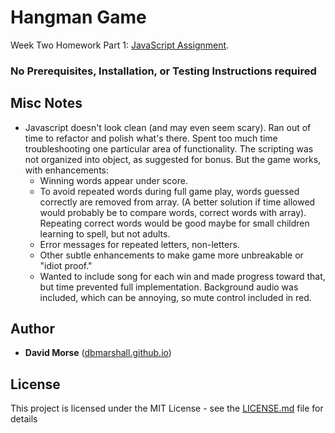 # Hangman Game

Week Two Homework Part 1: [JavaScript Assignment](http://ucb.bootcampcontent.com/UCB-Coding-Bootcamp/09-11-2017-UCB-Class-Repository-FSF-FT/blob/master/02-week/homework/part-1/Instructions/homework-instructions.md).

### No Prerequisites, Installation, or Testing Instructions required

## Misc Notes

* Javascript doesn't look clean (and may even seem scary).  Ran out of time to refactor and polish what's there.  Spent too much time troubleshooting one particular area of functionality. The scripting was not organized into object, as suggested for bonus.  But the game works, with enhancements:
  * Winning words appear under score.
  * To avoid repeated words during full game play, words guessed correctly are removed from array. (A better solution if time allowed would probably be to compare words, correct words with array).  Repeating correct words would be good maybe for small children learning to spell, but not adults.
  * Error messages for repeated letters, non-letters. 
  * Other subtle enhancements to make game more unbreakable or "idiot proof."
  * Wanted to include song for each win and made progress toward that, but time prevented full implementation.  Background audio was included, which can be annoying, so mute control included in red. 

## Author

* **David Morse** ([dbmarshall.github.io](https://dbmarshall.github.io))

## License

This project is licensed under the MIT License - see the [LICENSE.md](LICENSE.md) file for details

